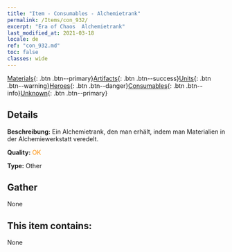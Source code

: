 ```yaml
---
title: "Item - Consumables - Alchemietrank"
permalink: /Items/con_932/
excerpt: "Era of Chaos  Alchemietrank"
last_modified_at: 2021-03-18
locale: de
ref: "con_932.md"
toc: false
classes: wide
---
```

 [Materials](/de/Items/){: .btn .btn--primary}[Artifacts](/de/Items/Artifacts/){: .btn .btn--success}[Units](/de/Items/Units/){: .btn .btn--warning}[Heroes](/de/Items/Heroes/){: .btn .btn--danger}[Consumables](/de/Items/Consumables/){: .btn .btn--info}[Unknown](/de/Items/Unknown/){: .btn .btn--primary}

## Details
 **Beschreibung:** Ein Alchemietrank, den man erhält, indem man Materialien in der Alchemiewerkstatt veredelt.

 **Quality:** <span style="color: #FF8C00">OK</span>

 **Type:** Other

## Gather

  None

## This item contains:

  None


